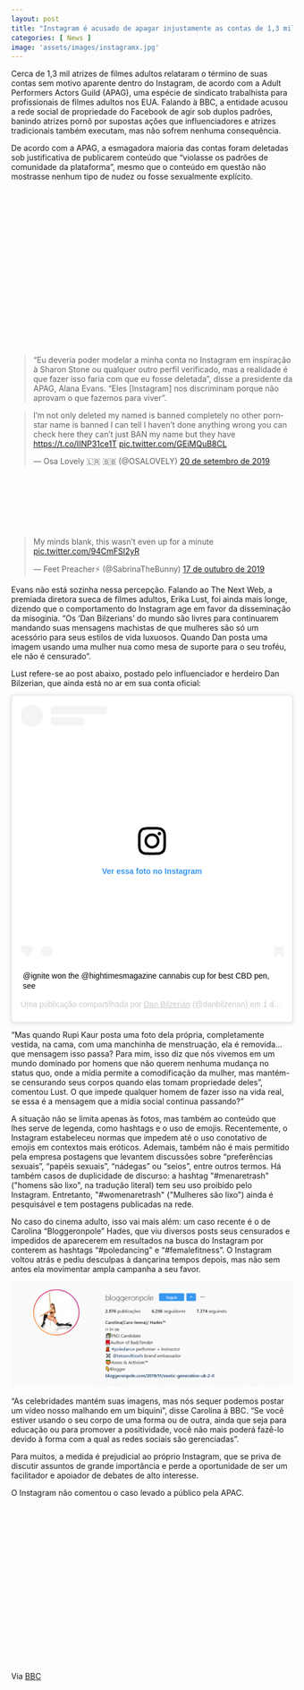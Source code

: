 ```yaml
---
layout: post
title: "Instagram é acusado de apagar injustamente as contas de 1,3 mil atrizes pornô"
categories: [ News ]
image: 'assets/images/instagramx.jpg'
---
```


Cerca de 1,3 mil atrizes de filmes adultos relataram o término de suas contas sem motivo aparente dentro do Instagram, de acordo com a Adult Performers Actors Guild (APAG), uma espécie de sindicato trabalhista para profissionais de filmes adultos nos EUA. Falando à BBC, a entidade acusou a rede social de propriedade do Facebook de agir sob duplos padrões, banindo atrizes pornô por supostas ações que influenciadores e atrizes tradicionais também executam, mas não sofrem nenhuma consequência.

De acordo com a APAG, a esmagadora maioria das contas foram deletadas sob justificativa de publicarem conteúdo que “violasse os padrões de comunidade da plataforma”, mesmo que o conteúdo em questão não mostrasse nenhum tipo de nudez ou fosse sexualmente explícito.

<!-- QUADRADO -->
<script async src="//pagead2.googlesyndication.com/pagead/js/adsbygoogle.js"></script>
<ins class="adsbygoogle"
style="display:inline-block;width:336px;height:280px"
data-ad-client="ca-pub-2838251107855362"
data-ad-slot="5351066970"></ins>
<script>
(adsbygoogle = window.adsbygoogle || []).push({});
</script>

> “Eu deveria poder modelar a minha conta no Instagram em inspiração à Sharon Stone ou qualquer outro perfil verificado, mas a realidade é que fazer isso faria com que eu fosse deletada”, disse a presidente da APAG, Alana Evans. “Eles [Instagram] nos discriminam porque não aprovam o que fazemos para viver”.

<blockquote class="twitter-tweet" data-lang="pt"><p lang="en" dir="ltr">I’m not only deleted my named is banned completely no other pornstar name is banned I can tell I haven’t done anything wrong you can check here they can’t just BAN my name but they have <a href="https://t.co/IINP31ce1T">https://t.co/IINP31ce1T</a> <a href="https://t.co/GEiMQuB8CL">pic.twitter.com/GEiMQuB8CL</a></p>&mdash; Osa Lovely 🇱🇷 🇧🇧 (@OSALOVELY) <a href="https://twitter.com/OSALOVELY/status/1175090328849698816?ref_src=twsrc%5Etfw">20 de setembro de 2019</a></blockquote>
<script async src="https://platform.twitter.com/widgets.js" charset="utf-8"></script>


<!-- MINI ANÚNCIO -->
<script async src="//pagead2.googlesyndication.com/pagead/js/adsbygoogle.js"></script>
<!-- Games Root -->
<ins class="adsbygoogle"
style="display:inline-block;width:730px;height:95px"
data-ad-client="ca-pub-2838251107855362"
data-ad-slot="5351066970"></ins>
<script>
(adsbygoogle = window.adsbygoogle || []).push({});
</script>

<blockquote class="twitter-tweet" data-lang="pt"><p lang="en" dir="ltr">My minds blank, this wasn’t even up for a minute <a href="https://t.co/94CmFSI2yR">pic.twitter.com/94CmFSI2yR</a></p>&mdash; Feet Preacher⚡️ (@SabrinaTheBunny) <a href="https://twitter.com/SabrinaTheBunny/status/1184910322894856199?ref_src=twsrc%5Etfw">17 de outubro de 2019</a></blockquote>
<script async src="https://platform.twitter.com/widgets.js" charset="utf-8"></script>

Evans não está sozinha nessa percepção. Falando ao The Next Web, a premiada diretora sueca de filmes adultos, Erika Lust, foi ainda mais longe, dizendo que o comportamento do Instagram age em favor da disseminação da misoginia. “Os ‘Dan Bilzerians’ do mundo são livres para continuarem mandando suas mensagens machistas de que mulheres são só um acessório para seus estilos de vida luxuosos. Quando Dan posta uma imagem usando uma mulher nua como mesa de suporte para o seu troféu, ele não é censurado”.

Lust refere-se ao post abaixo, postado pelo influenciador e herdeiro Dan Bilzerian, que ainda está no ar em sua conta oficial:

<blockquote class="instagram-media" data-instgrm-captioned data-instgrm-permalink="https://www.instagram.com/p/BnLovSIAI-p/?utm_source=ig_embed&amp;utm_campaign=loading" data-instgrm-version="12" style=" background:#FFF; border:0; border-radius:3px; box-shadow:0 0 1px 0 rgba(0,0,0,0.5),0 1px 10px 0 rgba(0,0,0,0.15); margin: 1px; max-width:540px; min-width:326px; padding:0; width:99.375%; width:-webkit-calc(100% - 2px); width:calc(100% - 2px);"><div style="padding:16px;"> <a href="https://www.instagram.com/p/BnLovSIAI-p/?utm_source=ig_embed&amp;utm_campaign=loading" style=" background:#FFFFFF; line-height:0; padding:0 0; text-align:center; text-decoration:none; width:100%;" target="_blank"> <div style=" display: flex; flex-direction: row; align-items: center;"> <div style="background-color: #F4F4F4; border-radius: 50%; flex-grow: 0; height: 40px; margin-right: 14px; width: 40px;"></div> <div style="display: flex; flex-direction: column; flex-grow: 1; justify-content: center;"> <div style=" background-color: #F4F4F4; border-radius: 4px; flex-grow: 0; height: 14px; margin-bottom: 6px; width: 100px;"></div> <div style=" background-color: #F4F4F4; border-radius: 4px; flex-grow: 0; height: 14px; width: 60px;"></div></div></div><div style="padding: 19% 0;"></div> <div style="display:block; height:50px; margin:0 auto 12px; width:50px;"><svg width="50px" height="50px" viewBox="0 0 60 60" version="1.1" xmlns="https://www.w3.org/2000/svg" xmlns:xlink="https://www.w3.org/1999/xlink"><g stroke="none" stroke-width="1" fill="none" fill-rule="evenodd"><g transform="translate(-511.000000, -20.000000)" fill="#000000"><g><path d="M556.869,30.41 C554.814,30.41 553.148,32.076 553.148,34.131 C553.148,36.186 554.814,37.852 556.869,37.852 C558.924,37.852 560.59,36.186 560.59,34.131 C560.59,32.076 558.924,30.41 556.869,30.41 M541,60.657 C535.114,60.657 530.342,55.887 530.342,50 C530.342,44.114 535.114,39.342 541,39.342 C546.887,39.342 551.658,44.114 551.658,50 C551.658,55.887 546.887,60.657 541,60.657 M541,33.886 C532.1,33.886 524.886,41.1 524.886,50 C524.886,58.899 532.1,66.113 541,66.113 C549.9,66.113 557.115,58.899 557.115,50 C557.115,41.1 549.9,33.886 541,33.886 M565.378,62.101 C565.244,65.022 564.756,66.606 564.346,67.663 C563.803,69.06 563.154,70.057 562.106,71.106 C561.058,72.155 560.06,72.803 558.662,73.347 C557.607,73.757 556.021,74.244 553.102,74.378 C549.944,74.521 548.997,74.552 541,74.552 C533.003,74.552 532.056,74.521 528.898,74.378 C525.979,74.244 524.393,73.757 523.338,73.347 C521.94,72.803 520.942,72.155 519.894,71.106 C518.846,70.057 518.197,69.06 517.654,67.663 C517.244,66.606 516.755,65.022 516.623,62.101 C516.479,58.943 516.448,57.996 516.448,50 C516.448,42.003 516.479,41.056 516.623,37.899 C516.755,34.978 517.244,33.391 517.654,32.338 C518.197,30.938 518.846,29.942 519.894,28.894 C520.942,27.846 521.94,27.196 523.338,26.654 C524.393,26.244 525.979,25.756 528.898,25.623 C532.057,25.479 533.004,25.448 541,25.448 C548.997,25.448 549.943,25.479 553.102,25.623 C556.021,25.756 557.607,26.244 558.662,26.654 C560.06,27.196 561.058,27.846 562.106,28.894 C563.154,29.942 563.803,30.938 564.346,32.338 C564.756,33.391 565.244,34.978 565.378,37.899 C565.522,41.056 565.552,42.003 565.552,50 C565.552,57.996 565.522,58.943 565.378,62.101 M570.82,37.631 C570.674,34.438 570.167,32.258 569.425,30.349 C568.659,28.377 567.633,26.702 565.965,25.035 C564.297,23.368 562.623,22.342 560.652,21.575 C558.743,20.834 556.562,20.326 553.369,20.18 C550.169,20.033 549.148,20 541,20 C532.853,20 531.831,20.033 528.631,20.18 C525.438,20.326 523.257,20.834 521.349,21.575 C519.376,22.342 517.703,23.368 516.035,25.035 C514.368,26.702 513.342,28.377 512.574,30.349 C511.834,32.258 511.326,34.438 511.181,37.631 C511.035,40.831 511,41.851 511,50 C511,58.147 511.035,59.17 511.181,62.369 C511.326,65.562 511.834,67.743 512.574,69.651 C513.342,71.625 514.368,73.296 516.035,74.965 C517.703,76.634 519.376,77.658 521.349,78.425 C523.257,79.167 525.438,79.673 528.631,79.82 C531.831,79.965 532.853,80.001 541,80.001 C549.148,80.001 550.169,79.965 553.369,79.82 C556.562,79.673 558.743,79.167 560.652,78.425 C562.623,77.658 564.297,76.634 565.965,74.965 C567.633,73.296 568.659,71.625 569.425,69.651 C570.167,67.743 570.674,65.562 570.82,62.369 C570.966,59.17 571,58.147 571,50 C571,41.851 570.966,40.831 570.82,37.631"></path></g></g></g></svg></div><div style="padding-top: 8px;"> <div style=" color:#3897f0; font-family:Arial,sans-serif; font-size:14px; font-style:normal; font-weight:550; line-height:18px;"> Ver essa foto no Instagram</div></div><div style="padding: 12.5% 0;"></div> <div style="display: flex; flex-direction: row; margin-bottom: 14px; align-items: center;"><div> <div style="background-color: #F4F4F4; border-radius: 50%; height: 12.5px; width: 12.5px; transform: translateX(0px) translateY(7px);"></div> <div style="background-color: #F4F4F4; height: 12.5px; transform: rotate(-45deg) translateX(3px) translateY(1px); width: 12.5px; flex-grow: 0; margin-right: 14px; margin-left: 2px;"></div> <div style="background-color: #F4F4F4; border-radius: 50%; height: 12.5px; width: 12.5px; transform: translateX(9px) translateY(-18px);"></div></div><div style="margin-left: 8px;"> <div style=" background-color: #F4F4F4; border-radius: 50%; flex-grow: 0; height: 20px; width: 20px;"></div> <div style=" width: 0; height: 0; border-top: 2px solid transparent; border-left: 6px solid #f4f4f4; border-bottom: 2px solid transparent; transform: translateX(16px) translateY(-4px) rotate(30deg)"></div></div><div style="margin-left: auto;"> <div style=" width: 0px; border-top: 8px solid #F4F4F4; border-right: 8px solid transparent; transform: translateY(16px);"></div> <div style=" background-color: #F4F4F4; flex-grow: 0; height: 12px; width: 16px; transform: translateY(-4px);"></div> <div style=" width: 0; height: 0; border-top: 8px solid #F4F4F4; border-left: 8px solid transparent; transform: translateY(-4px) translateX(8px);"></div></div></div></a> <p style=" margin:8px 0 0 0; padding:0 4px;"> <a href="https://www.instagram.com/p/BnLovSIAI-p/?utm_source=ig_embed&amp;utm_campaign=loading" style=" color:#000; font-family:Arial,sans-serif; font-size:14px; font-style:normal; font-weight:normal; line-height:17px; text-decoration:none; word-wrap:break-word;" target="_blank">@ignite won the @hightimesmagazine cannabis cup for best CBD pen, see</a></p> <p style=" color:#c9c8cd; font-family:Arial,sans-serif; font-size:14px; line-height:17px; margin-bottom:0; margin-top:8px; overflow:hidden; padding:8px 0 7px; text-align:center; text-overflow:ellipsis; white-space:nowrap;">Uma publicação compartilhada por <a href="https://www.instagram.com/danbilzerian/?utm_source=ig_embed&amp;utm_campaign=loading" style=" color:#c9c8cd; font-family:Arial,sans-serif; font-size:14px; font-style:normal; font-weight:normal; line-height:17px;" target="_blank"> Dan Bilzerian</a> (@danbilzerian) em <time style=" font-family:Arial,sans-serif; font-size:14px; line-height:17px;" datetime="2018-09-01T11:28:15+00:00">1 de Set, 2018 às 4:28 PDT</time></p></div></blockquote>
<script async src="//www.instagram.com/embed.js"></script>

<!-- RETANGULO LARGO 2 -->
<script async src="//pagead2.googlesyndication.com/pagead/js/adsbygoogle.js"></script>
<ins class="adsbygoogle"
style="display:block; text-align:center;"
data-ad-layout="in-article"
data-ad-format="fluid"
data-ad-client="ca-pub-2838251107855362"
data-ad-slot="8549252987"></ins>
<script>
(adsbygoogle = window.adsbygoogle || []).push({});
</script>

“Mas quando Rupi Kaur posta uma foto dela própria, completamente vestida, na cama, com uma manchinha de menstruação, ela é removida... que mensagem isso passa? Para mim, isso diz que nós vivemos em um mundo dominado por homens que não querem nenhuma mudança no status quo, onde a mídia permite a comodificação da mulher, mas mantém-se censurando seus corpos quando elas tomam propriedade deles”, comentou Lust. O que impede qualquer homem de fazer isso na vida real, se essa é a mensagem que a mídia social continua passando?”

A situação não se limita apenas às fotos, mas também ao conteúdo que lhes serve de legenda, como hashtags e o uso de emojis. Recentemente, o Instagram estabeleceu normas que impedem até o uso conotativo de emojis em contextos mais eróticos. Ademais, também não é mais permitido pela empresa postagens que levantem discussões sobre “preferências sexuais”, “papéis sexuais”, “nádegas” ou “seios”, entre outros termos. Há também casos de duplicidade de discurso: a hashtag "#menaretrash" ("homens são lixo", na tradução literal) tem seu uso proibido pelo Instagram. Entretanto, "#womenaretrash" ("Mulheres são lixo") ainda é pesquisável e tem postagens publicadas na rede.

No caso do cinema adulto, isso vai mais além: um caso recente é o de Carolina “Bloggeronpole” Hades, que viu diversos posts seus censurados e impedidos de aparecerem em resultados na busca do Instagram por conterem as hashtags “#poledancing” e “#femalefitness”. O Instagram voltou atrás e pediu desculpas à dançarina tempos depois, mas não sem antes ela movimentar ampla campanha a seu favor.

<!-- RETANGULO LARGO -->
<script async src="https://pagead2.googlesyndication.com/pagead/js/adsbygoogle.js"></script>
<!-- Informat -->
<ins class="adsbygoogle"
style="display:block"
data-ad-client="ca-pub-2838251107855362"
data-ad-slot="2327980059"
data-ad-format="auto"
data-full-width-responsive="true"></ins>
<script>
(adsbygoogle = window.adsbygoogle || []).push({});
</script>

![Imagem](/assets/images/278865.526359-Blogger-on-Pole-Instagram.png)

“As celebridades mantém suas imagens, mas nós sequer podemos postar um vídeo nosso malhando em um biquini”, disse Carolina à BBC. “Se você estiver usando o seu corpo de uma forma ou de outra, ainda que seja para educação ou para promover a positividade, você não mais poderá fazê-lo devido à forma com a qual as redes sociais são gerenciadas”.

Para muitos, a medida é prejudicial ao próprio Instagram, que se priva de discutir assuntos de grande importância e perde a oportunidade de ser um facilitador e apoiador de debates de alto interesse.

O Instagram não comentou o caso levado a público pela APAC.

<!-- QUADRADO -->
<script async src="//pagead2.googlesyndication.com/pagead/js/adsbygoogle.js"></script>
<ins class="adsbygoogle"
style="display:inline-block;width:336px;height:280px"
data-ad-client="ca-pub-2838251107855362"
data-ad-slot="5351066970"></ins>
<script>
(adsbygoogle = window.adsbygoogle || []).push({});
</script>


Via [BBC](https://www.bbc.com/news/blogs-trending-50222380)
